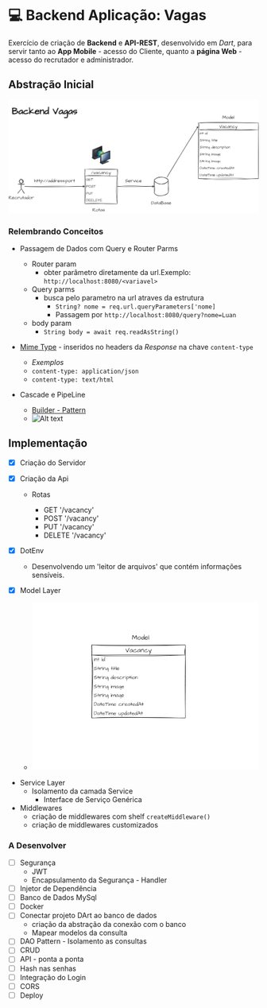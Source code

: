 # :computer: Backend Aplicação: Vagas

Exercício de criação de **Backend** e **API-REST**, desenvolvido em *Dart*, para servir tanto ao **App Mobile** - acesso do Cliente, quanto a **página Web** - acesso do recrutador e administrador.

## Abstração Inicial

![Alt text](assets/abstraction.png)

### Relembrando Conceitos

- Passagem de Dados com Query e Router Parms
  - Router param
    - obter parâmetro diretamente da url.Exemplo:  `http://localhost:8080/<variavel>`
  - Query parms
    - busca pelo parametro na url atraves da estrutura
      - ``String? nome = req.url.queryParameters['nome]``
      - Passagem por  ``http://localhost:8080/query?nome=Luan``
  - body param
    - ``String body = await req.readAsString()``

- [Mime Type](https://developer.mozilla.org/en-US/docs/WebHTTP/Basics_of_HTTP/MIME_types/Common_types) - inseridos no headers da *Response* na chave `content-type`
  - *Exemplos*
  - ``content-type: application/json``
  - ``content-type: text/html``
- Cascade e PipeLine
  - [Builder - Pattern](https://refactoring.guru/design-patterns/builder)
  - ![Alt text](https://refactoring.guru/images/patterns/diagrams/builder/structure.png?id%3Dfe9e23559923ea0657aa5fe75efef333)

## Implementação

- [x] Criação do Servidor
  
- [x] Criação da Api
  - Rotas
  
    - GET '/vacancy'
    - POST '/vacancy'
    - PUT '/vacancy'
    - DELETE '/vacancy'

- [x] DotEnv
  - Desenvolvendo um 'leitor de arquivos' que contém informações sensíveis.
- [x] Model Layer
  - ![Alt text](assets/model.jpg)
- Service Layer
  - Isolamento da camada Service
    - Interface de Serviço Genérica
- Middlewares
  - criação de middlewares com shelf `createMiddleware()`
  - criação de middlewares customizados

### A Desenvolver

- [ ] Segurança
  - JWT
  - Encapsulamento da Segurança - Handler
- [ ] Injetor de Dependência
- [ ] Banco de Dados MySql
- [ ] Docker
- [ ] Conectar projeto DArt ao banco de dados
  - criação da abstração da conexão com o banco
  - Mapear modelos da consulta
- [ ] DAO Pattern - Isolamento as consultas
- [ ] CRUD
- [ ] API - ponta a ponta
- [ ] Hash nas senhas
- [ ] Integração do Login
- [ ] CORS
- [ ] Deploy
